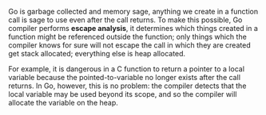 Go is garbage collected and memory sage, anything we create in a function call is sage to use even after the call returns. To make this possible, Go compiler performs **escape analysis**, it determines which things created in a function might be referenced outside the function;
only things which the compiler knows for sure will not escape the call in which they are created get stack allocated; everything else is heap allocated.

For example, it is dangerous in a C function to return a pointer to a local variable because the pointed-to-variable no longer exists after the call returns. In Go, however, this is no problem: the compiler detects that the local variable may be used beyond its scope, and so the compiler will allocate the variable on the heap.
